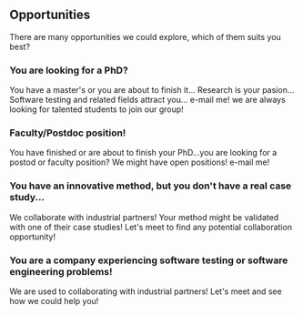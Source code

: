 ## Opportunities

There are many opportunities we could explore, which of them suits you best?

### You are looking for a PhD?

You have a master's or you are about to finish it... Research is your pasion... Software testing and related fields attract you... e-mail me! we are always looking for talented students to join our group!

### Faculty/Postdoc position!

You have finished or are about to finish your PhD...you are looking for a postod or faculty position? We might have open positions! e-mail me!

### You have an innovative method, but you don't have a real case study...

We collaborate with industrial partners! Your method might be validated with one of their case studies! Let's meet to find any potential collaboration opportunity!

### You are a company experiencing software testing or software engineering problems!

We are used to collaborating with industrial partners! Let's meet and see how we could help you!
